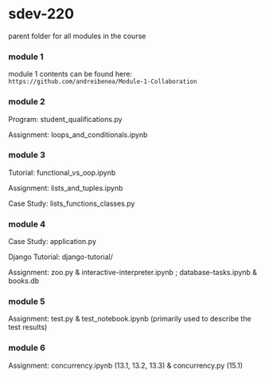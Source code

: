 # sdev-220
parent folder for all modules in the course

### module 1
module 1 contents can be found here: `https://github.com/andreibenea/Module-1-Collaboration`

### module 2
Program: student_qualifications.py

Assignment: loops_and_conditionals.ipynb

### module 3
Tutorial: functional_vs_oop.ipynb

Assignment: lists_and_tuples.ipynb

Case Study: lists_functions_classes.py

### module 4
Case Study: application.py

Django Tutorial: django-tutorial/

Assignment: zoo.py & interactive-interpreter.ipynb ; database-tasks.ipynb & books.db

### module 5
Assignment: test.py & test_notebook.ipynb (primarily used to describe the test results)

### module 6
Assignment: concurrency.ipynb (13.1, 13.2, 13.3) & concurrency.py (15.1)
